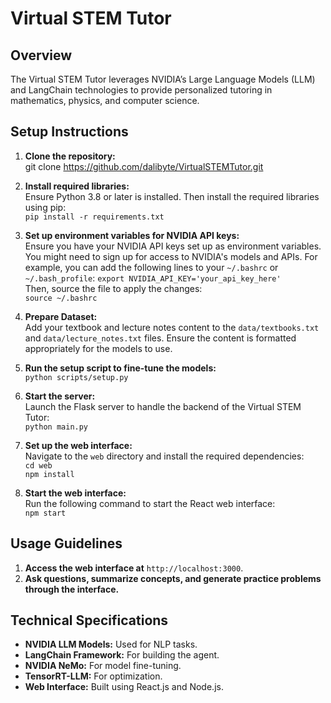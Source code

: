 # Virtual STEM Tutor

## Overview
The Virtual STEM Tutor leverages NVIDIA’s Large Language Models (LLM) and LangChain technologies to provide personalized tutoring in mathematics, physics, and computer science.

## Setup Instructions

1. **Clone the repository:**  
git clone https://github.com/dalibyte/VirtualSTEMTutor.git

2. **Install required libraries:**  
Ensure Python 3.8 or later is installed. Then install the required libraries using pip:  
`pip install -r requirements.txt`

4. **Set up environment variables for NVIDIA API keys:**  
Ensure you have your NVIDIA API keys set up as environment variables. You might need to sign up for access to NVIDIA's models and APIs. For example, you can add the following lines to your `~/.bashrc` or `~/.bash_profile`:  `export NVIDIA_API_KEY='your_api_key_here' `  
Then, source the file to apply the changes:  
`source ~/.bashrc`

6. **Prepare Dataset:**  
Add your textbook and lecture notes content to the `data/textbooks.txt` and `data/lecture_notes.txt` files. Ensure the content is formatted appropriately for the models to use.

7. **Run the setup script to fine-tune the models:**  
`python scripts/setup.py`

8. **Start the server:**  
Launch the Flask server to handle the backend of the Virtual STEM Tutor:  
`python main.py`

9. **Set up the web interface:**  
Navigate to the `web` directory and install the required dependencies:  
`cd web`  
`npm install`

10. **Start the web interface:**  
Run the following command to start the React web interface:  
`npm start`

## Usage Guidelines

1. **Access the web interface at** `http://localhost:3000`.
2. **Ask questions, summarize concepts, and generate practice problems through the interface.**

## Technical Specifications

- **NVIDIA LLM Models:** Used for NLP tasks.
- **LangChain Framework:** For building the agent.
- **NVIDIA NeMo:** For model fine-tuning.
- **TensorRT-LLM:** For optimization.
- **Web Interface:** Built using React.js and Node.js.
